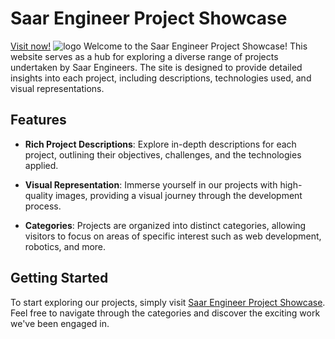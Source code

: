 # Saar Engineer Project Showcase
[Visit now!](https://saarengineer.com/)
![logo](/logos/mainlogo.png)
Welcome to the Saar Engineer Project Showcase! This website serves as a hub for exploring a diverse range of projects undertaken by Saar Engineers. The site is designed to provide detailed insights into each project, including descriptions, technologies used, and visual representations.


## Features

- **Rich Project Descriptions**: Explore in-depth descriptions for each project, outlining their objectives, challenges, and the technologies applied.

- **Visual Representation**: Immerse yourself in our projects with high-quality images, providing a visual journey through the development process.

- **Categories**: Projects are organized into distinct categories, allowing visitors to focus on areas of specific interest such as web development, robotics, and more.

## Getting Started

To start exploring our projects, simply visit [Saar Engineer Project Showcase](https://saarengineer.com/#projects). Feel free to navigate through the categories and discover the exciting work we've been engaged in.

